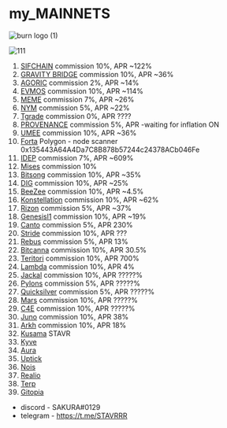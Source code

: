 # my_MAINNETS 

![burn logo (1)](https://user-images.githubusercontent.com/44331529/221395239-c02f3ae8-8da1-4261-a604-654de9477eb1.png)

![111](https://github.com/obajay/my_MAINNETS/assets/44331529/dc6b6529-ad3d-4ce9-88fd-9b58e3974744)


1. [SIFCHAIN](https://explorer.stavr.tech/sifchain/staking/sifvaloper1k5ypsesvvfga6pxjdxggaph97ywwf4l4mw0mqp) commission 10%, APR ~122%
2. [GRAVITY BRIDGE](https://www.mintscan.io/gravity-bridge/validators/gravityvaloper1qz50nzevfjqaftt67twfr2tzajc27uv7n5ttfv) commission 10%, APR ~36%
3. [AGORIC](https://explorer.stavr.tech/agoric/staking/agoricvaloper16w8w9l89av0vey6gdreatkuh43n69u7je2t7l2) commission 2%, APR ~14%
4. [EVMOS](https://www.mintscan.io/evmos/validators/evmosvaloper1v3q2kuups8gzjk2930haevwn08gl9vfld69m9g) commission 10%, APR ~114%
5. [MEME](https://explorer.stavr.tech/meme/staking/memevaloper1hjd7mxw0lvvu6vqkcpglte2f4u8gy4r5lkxqcs) commission 7%, APR ~26%
6. [NYM](https://mixnet.explorers.guru/mixnode/4RfTcrahCMW4omkkfsmPsAdPzisX8HpYEDaL4DtpdTCe) commission 5%, APR ~22%
7. [Tgrade](https://www.mintscan.io/tgrade/validators/tgrade1pmhg449rk990w2acau2q2cpmh2m5333rjje9td) commission 0%, APR ????
8. [PROVENANCE](https://explorer.stavr.tech/provenance/staking/pbvaloper1vclg6sh22dcnr3klslqfux6jpsr4dl5nkwx4zm) commission 5%, APR -waiting for inflation ON
9. [UMEE](https://explorer.stavr.tech/umee/staking/umeevaloper1dkjcas3j43u3v6l94jhhhnjxhlnwxt3m02p4c3) commission 10%, APR ~36%
10. [Forta](https://explorer.forta.network/network) Polygon - node scanner 0x135443A64A4Da7C8B878b57244c24378ACb046Fe
11. [IDEP](https://explorer.stavr.tech/idep/staking/idepvaloper16jd3xjhl0kjgmuqguut0adxpfdhrmz26mgvd8n) commission 7%, APR ~609%
12. [Mises](https://explorer.stavr.tech/mises/staking/misesvaloper1dj7dyrz30ap65etcj6v55w4jtz07utaukvqc8z) commission 10%
13. [Bitsong](https://explorer.stavr.tech/bitsong/staking/bitsongvaloper1c5p4sqgz5jslpywsk5c0nasqqjfucv9lvjlnry) commission 10%, APR ~35%
14. [DIG](https://explorer.stavr.tech/dig/staking/digvaloper1lzs9a922fygv2dlm97jgfqm9ueqq3rj938kqdq) commission 10%, APR ~25%
15. [BeeZee](https://explorer.stavr.tech/beezee/staking/bzevaloper16zk776px8ef00hmd59vgnueegyrkk3lja0nhy4) commission 10%, APR ~4.5%
16. [Konstellation](https://explorer.stavr.tech/konstellation/staking/darcvaloper1krlfcngvstzxdy84v0vsfydefmju9wuhdnq03j) commission 10%, APR ~62%
17. [Rizon](https://explorer.stavr.tech/rizon/staking/rizonvaloper1w7ayxavsjahthtkfdzs8gp75htn30gxru4pmzk) commission 5%, APR ~37%
18. [Genesisl1](https://explorer.stavr.tech/genesisl1/staking/genesisvaloper1p4n3fy8wqmn4ja0fp4lenaemyzlxrp6ysrhxfj) commission 10%, APR ~19%
19. [Canto](https://explorer.nodestake.top/canto/staking/cantovaloper1tav4ldqxyjhcymdhswxrjrmy69un2yh4vpfhtt) commission 5%, APR 230%
20. [Stride](https://explorer.stavr.tech/stride/staking/stridevaloper1n94ndmxqf7vke553lr3ewwt4edtc4g6mdyx9qn) commission 10%, APR ???
21. [Rebus](https://mainnet.manticore.team/rebus/staking/rebusvaloper18yh3xfp43tpla6hd6wzdxu5lhwfcf3f54gnhey) commission 5%, APR 13%
22. [Bitcanna](https://explorer.stavr.tech/bitcanna/staking/bcnavaloper19tyve4e8nf0twd8z02a2eatrls7tuecy0ef098) commission 10%, APR 30.5%
23.	[Teritori](https://explorer.stavr.tech/teritori-main/staking/torivaloper1sqk72uwf6tg867ssuu7whxfu9pfcyrpeqwa92c) commission 10%, APR 700% 
24. [Lambda](https://explorer.stavr.tech/lambda/staking/lambvaloper1pkldxj2cnrhajx0fms2gxlzhh6k2gcg5k88a83) commission 10%, APR 4%
25. [Jackal](https://explorer.stavr.tech/jackal/staking/jklvaloper1us3q2ytkn9zyn99gvf66u6nsn3wnq0n3kxpyvm) commission 10%, APR ?????%
26. [Pylons](https://explorer.stavr.tech/pylons/staking/pylovaloper1ug6vwrspderzxg2wjgpsnenlkvj8jj5v72s9um) commission 5%, APR ?????%
27. [Quicksilver](https://explorer.stavr.tech/quicksilver-mainnet/staking/quickvaloper198arckkz24ag0c32pnhmxpfe2hyu7gkvp9tnmn) commission 5%, APR ?????%
28. [Mars](https://explorer.stavr.tech/mars/staking/marsvaloper1pc3ahwcurfedenmmndtk6w4nv7yj08ywfyenqf) commission 10%, APR ?????%
29. [C4E](https://explorer.stavr.tech/c4e/staking/c4evaloper1gc6vs2j3g2jpy2mzrwpmmwju9eafhn0gwx8lv8) commission 10%, APR ?????%
30. [Juno](https://explorer.stavr.tech/juno/staking/junovaloper177svs8gyz28pupaj6amgls6rahcmwmwq06fukv) commission 10%, APR 38%
31. [Arkh](https://explorer.stavr.tech/arkh-mainnet/staking/arkhvaloper1x5zx3tlcmy323jg6jnzt6qfxy5wgq587sx90fw) commission 10%, APR 18%
32. [Kusama](https://telemetry.w3f.community/#list/0xb0a8d493285c2df73290dfb7e61f870f17b41801197a149ca93654499ea3dafe) STAVR
33. [Kyve](https://explorer.stavr.tech/kyve/staking/kyvevaloper16qwtkeadppy3u9z6pu9tuy8zq02u3vecun3s0d)
34. [Aura](https://explorer.stavr.tech/aura-mainnet/staking/auravaloper1ucp33srru7g45ku6w207kc4hy6xd6psvmxw3xf)
35. [Uptick](https://explorer.stavr.tech/uptick-mainnet/staking/uptickvaloper1n9urj4d6mngtuhpfysdxu7nq72e8830wkx5mug)
36. [Nois](https://explorer.stavr.tech/nois-mainnet/staking/noisvaloper1enwhnv85g4n99a2kzg8gey22xu6u43l4cxj824)
37. [Realio](https://explorer.stavr.tech/realio-mainnet/staking/realiovaloper1n99gv9edgtvktcpxld6x9cp6zvq7e28mzjwwg4)
38. [Terp](https://explorer.stavr.tech/terp-mainnet/staking/terpvaloper1eff25w2su9zxhe9lzea65l9xyptv8saxj6r2c8)
39. [Gitopia](https://explorer.stavr.tech/gitopia-m/staking/gitopiavaloper1ztlnz9v3qqmq828dp6rj3ndu7gvju63m3az0ym)

+ discord  - SAKURA#0129
+ telegram - https://t.me/STAVRRR



